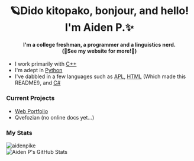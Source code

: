 <h1 align="center">🪐Dido kitopako, bonjour, and hello! I'm Aiden P.✨</h1>
<h4 align="center">I'm a college freshman, a programmer and a linguistics nerd.<br/>
(👀See my website for more!👀)
</h4>

  <ul>
    <li>I work primarily with <a href="https://en.wikipedia.org/wiki/C%2B%2B?scrlybrkr=dfed5093">C++</a></li>
    <li>I'm adept in <a href="https://en.wikipedia.org/wiki/Python_(programming_language)">Python</a></li>
    <li>I've dabbled in a few languages such as <a href="https://en.wikipedia.org/wiki/APL_(programming_language)">APL</a>, <a href="https://en.wikipedia.org/wiki/HTML">HTML</a> (Which made this README!), and <a href="https://en.wikipedia.org/wiki/C_Sharp_(programming_language)">C#</a></li>
  </ul>

<h3>Current Projects</h3>
<ul>
  <li><a href="https://github.com/aidenpike/web-portfolio">Web Portfolio</a></li>
  <li>Qvefozian (no online docs yet...)</li>
</ul>

<h3>My Stats</h3>
<p>
  <a>
    <picture>
      <source media="(prefers-color-scheme: dark)" srcset="https://github-readme-stats.vercel.app/api/top-langs/?username=aidenpike&layout=compact&theme=radical">
      <img align="center" src="https://github-readme-stats.vercel.app/api/top-langs/?username=aidenpike&layout=compact" alt="aidenpike" />
    </picture>
  </a>
  <br/>
  <a>
    <picture>
      <source media="(prefers-color-scheme: dark)" srcset="https://github-readme-stats.vercel.app/api?username=aidenpike&theme=radical&include_all_commits=true">
      <img align="center" src="https://github-readme-stats.vercel.app/api?username=aidenpike" alt="Aiden P's GitHub Stats" />
    </picture>
  </a>
</p>
